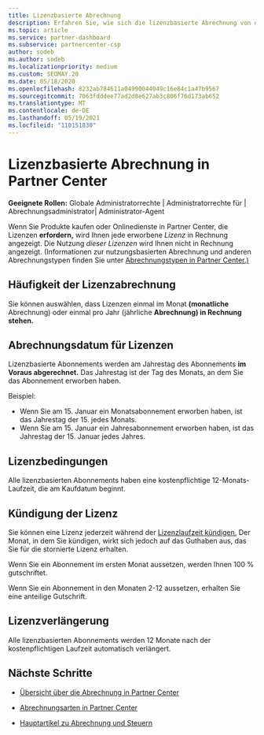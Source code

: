 ```yaml
---
title: Lizenzbasierte Abrechnung
description: Erfahren Sie, wie sich die lizenzbasierte Abrechnung von der nutzungsbasierten Abrechnung in Partner Center unterscheidet, einschließlich der Abrechnung pro Lizenz (nicht anhand der Lizenznutzung).
ms.topic: article
ms.service: partner-dashboard
ms.subservice: partnercenter-csp
author: sodeb
ms.author: sodeb
ms.localizationpriority: medium
ms.custom: SEOMAY.20
ms.date: 05/18/2020
ms.openlocfilehash: 8232ab784611a04990044049c16e84c1a47b9567
ms.sourcegitcommit: 7063fdddee77ad2d8e627ab3c806f76d173ab652
ms.translationtype: MT
ms.contentlocale: de-DE
ms.lasthandoff: 05/19/2021
ms.locfileid: "110151830"
---
```

# <a name="license-based-billing-in-partner-center"></a>Lizenzbasierte Abrechnung in Partner Center

**Geeignete Rollen:** Globale Administratorrechte | Administratorrechte für | Abrechnungsadministrator| Administrator-Agent

Wenn Sie Produkte kaufen oder Onlinedienste in Partner Center, die Lizenzen **erfordern,** wird Ihnen jede erworbene *Lizenz* in Rechnung angezeigt. Die Nutzung *dieser Lizenzen* wird Ihnen nicht in Rechnung angezeigt. (Informationen zur nutzungsbasierten Abrechnung und anderen Abrechnungstypen finden Sie unter [Abrechnungstypen in Partner Center.)](./billing-basics.md)

## <a name="license-billing-frequency"></a>Häufigkeit der Lizenzabrechnung

Sie können auswählen, dass Lizenzen einmal im Monat **(monatliche** Abrechnung) oder einmal pro Jahr (jährliche **Abrechnung) in Rechnung stehen.** 

## <a name="billing-date-for-licenses"></a>Abrechnungsdatum für Lizenzen

Lizenzbasierte Abonnements werden am Jahrestag des Abonnements **im Voraus abgerechnet.** Das Jahrestag ist der Tag des Monats, an dem Sie das Abonnement erworben haben.

Beispiel:

- Wenn Sie  am 15. Januar ein Monatsabonnement erworben haben, ist das Jahrestag der 15. jedes Monats.
- Wenn Sie  am 15. Januar ein Jahresabonnement erworben haben, ist das Jahrestag der 15. Januar jedes Jahres.

## <a name="license-term"></a>Lizenzbedingungen

Alle lizenzbasierten Abonnements haben eine kostenpflichtige 12-Monats-Laufzeit, die am Kaufdatum beginnt.

## <a name="license-cancellation"></a>Kündigung der Lizenz

Sie können eine Lizenz jederzeit während der [Lizenzlaufzeit kündigen.](#license-term) Der Monat, in dem Sie kündigen, wirkt sich jedoch auf das Guthaben aus, das Sie für die stornierte Lizenz erhalten.

Wenn Sie ein Abonnement im ersten Monat aussetzen, werden Ihnen 100 % gutschriftet.

Wenn Sie ein Abonnement in den Monaten 2-12 aussetzen, erhalten Sie eine anteilige Gutschrift.

## <a name="license-renewal"></a>Lizenzverlängerung

Alle lizenzbasierten Abonnements werden 12 Monate nach der kostenpflichtigen Laufzeit automatisch verlängert.

## <a name="next-steps"></a>Nächste Schritte

- [Übersicht über die Abrechnung in Partner Center](billing-basics.md)

- [Abrechnungsarten in Partner Center](./billing-basics.md)

- [Hauptartikel zu Abrechnung und Steuern](billing.md)